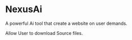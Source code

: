 # NexusAi
A powerful Ai tool that create a website
on user demands.

Allow User to download Source files.
